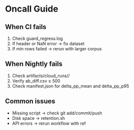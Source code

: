 # Oncall Guide

## When CI fails
1. Check guard_regress.log
2. If header or NaN error → fix dataset
3. If min rows failed → rerun with larger corpus

## When Nightly fails
1. Check artifacts/cloud_runs/<ts>/
2. Verify ab_diff.csv ≥ 500
3. Check manifest.json for delta_pp_mean and delta_pp_p95

## Common issues
- Missing script → check git add/commit/push
- Disk space → retention.sh
- API errors → rerun workflow with ref
